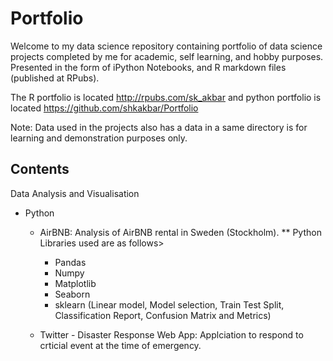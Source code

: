 # Portfolio


Welcome to my data science repository containing portfolio of data science projects completed by me for academic, self learning, and hobby purposes. Presented in the form of iPython Notebooks, and R markdown files (published at RPubs).

The R portfolio is located http://rpubs.com/sk_akbar and python portfolio is located https://github.com/shkakbar/Portfolio

Note: Data used in the projects also has a data in a same directory is for learning and demonstration purposes only.

## Contents

Data Analysis and Visualisation
* Python
  * AirBNB: Analysis of AirBNB rental in Sweden (Stockholm).
   ** Python Libraries used are as follows>
     - Pandas
     - Numpy
     - Matplotlib
     - Seaborn
     - sklearn (Linear model, Model selection, Train Test Split, Classification Report, Confusion Matrix and Metrics)

  * Twitter - Disaster Response Web App: Applciation to respond to crticial event at the time of emergency.
  
  
